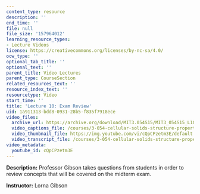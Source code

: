 ```yaml
---
content_type: resource
description: ''
end_time: ''
file: null
file_size: '157964012'
learning_resource_types:
- Lecture Videos
license: https://creativecommons.org/licenses/by-nc-sa/4.0/
ocw_type: ''
optional_tab_title: ''
optional_text: ''
parent_title: Video Lectures
parent_type: CourseSection
related_resources_text: ''
resource_index_text: ''
resourcetype: Video
start_time: ''
title: 'Lecture 10: Exam Review'
uid: 1a911313-bdd8-0931-28b5-f835f7918ece
video_files:
  archive_url: https://archive.org/download/MIT3.054S15/MIT3_054S15_L10_300k.mp4
  video_captions_file: /courses/3-054-cellular-solids-structure-properties-and-applications-spring-2015/1dd259b2adb85dccb329ebf93e51df73_cQpCPzetm3E.vtt
  video_thumbnail_file: https://img.youtube.com/vi/cQpCPzetm3E/default.jpg
  video_transcript_file: /courses/3-054-cellular-solids-structure-properties-and-applications-spring-2015/3d2fc607c7bab843ab67ed40018eb1db_cQpCPzetm3E.pdf
video_metadata:
  youtube_id: cQpCPzetm3E
---
```


**Description:** Professor Gibson takes questions from students in order to review concepts that will be covered on the midterm exam.

**Instructor:** Lorna Gibson

